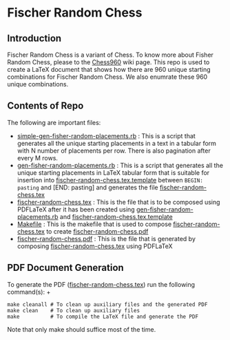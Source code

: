 # Fischer Random Chess
## Introduction
Fischer Random Chess is a variant of Chess. To know more about Fisher Random Chess, please to the [Chess960](https://en.wikipedia.org/wiki/Chess960) wiki page.
This repo is used to create a LaTeX document that shows how there are 960 unique starting combinations for Fischer Random Chess. We also enumrate these 960 unique combinations.

## Contents of Repo
The following are important files:
+ [simple-gen-fisher-random-placements.rb](./ruby/simple-gen-fisher-random-placements.rb)
  : This is a script that generates all the unique starting placements in a text in a tabular form with N number of placements per row. There is also pagination after every M rows.
+ [gen-fisher-random-placements.rb](./ruby/gen-fisher-random-placements.rb)
  : This is a script that generates all the unique starting placements in LaTeX tabular form that is suitable for insertion into [fischer-random-chess.tex.template](./tex/fischer-random-chess.tex.template) between `BEGIN: pasting` and [END: pasting] and generates the file [fischer-random-chess.tex](./tex/fischer-random-chess.tex)
+ [fischer-random-chess.tex](./tex/fischer-random-chess.tex)
  : This is the file that is to be composed using PDFLaTeX after it has been created using [gen-fisher-random-placements.rb](./ruby/gen-fisher-random-placements.rb) and [fischer-random-chess.tex.template](./tex/fischer-random-chess.tex.template)
+ [Makefile](./tex/Makefile)
  : This is the makefile that is used to compose [fischer-random-chess.tex](./tex/fischer-random-chess.tex) to create [fischer-random-chess.pdf](./tex/fischer-random-chess.pdf)
+ [fischer-random-chess.pdf](./tex/fischer-random-chess.pdf)
  : This is the file that is generated by composing [fischer-random-chess.tex](./tex/fischer-random-chess.tex) using PDFLaTeX


## PDF Document Generation
To generate the PDF ([fischer-random-chess.tex](./tex/fischer-random-chess.tex)) run the following command(s):
+ 
```
make cleanall # To clean up auxiliary files and the generated PDF
make clean    # To clean up auxiliary files
make          # To compile the LaTeX file and generate the PDF
```

Note that only make should suffice most of the time.
